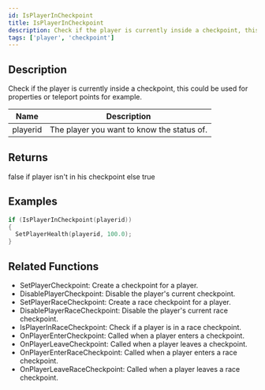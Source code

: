 ```yaml
---
id: IsPlayerInCheckpoint
title: IsPlayerInCheckpoint
description: Check if the player is currently inside a checkpoint, this could be used for properties or teleport points for example.
tags: ['player', 'checkpoint']
---
```


## Description

Check if the player is currently inside a checkpoint, this could be used for properties or teleport points for example.


| Name | Description |
|------|-------------|
|playerid | The player you want to know the status of.|


## Returns

false if player isn't in his checkpoint else true


## Examples


```c
if (IsPlayerInCheckpoint(playerid))
{
  SetPlayerHealth(playerid, 100.0);
}
```


## Related Functions


-  SetPlayerCheckpoint: Create a checkpoint for a player.
-  DisablePlayerCheckpoint: Disable the player's current checkpoint.
-  SetPlayerRaceCheckpoint: Create a race checkpoint for a player.
-  DisablePlayerRaceCheckpoint: Disable the player's current race checkpoint.
-  IsPlayerInRaceCheckpoint: Check if a player is in a race checkpoint.
-  OnPlayerEnterCheckpoint: Called when a player enters a checkpoint.
-  OnPlayerLeaveCheckpoint: Called when a player leaves a checkpoint.
-  OnPlayerEnterRaceCheckpoint: Called when a player enters a race checkpoint.
-  OnPlayerLeaveRaceCheckpoint: Called when a player leaves a race checkpoint.